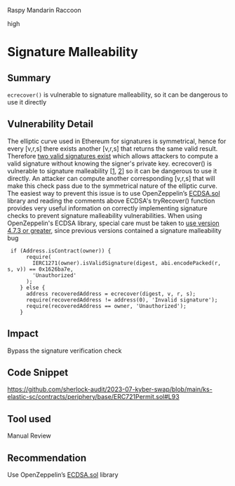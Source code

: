 Raspy Mandarin Raccoon

high

# Signature Malleability
## Summary
`ecrecover()` is vulnerable to signature malleability, so it can be dangerous to use it directly

## Vulnerability Detail
The elliptic curve used in Ethereum for signatures is symmetrical, hence for every [v,r,s] there exists another [v,r,s] that returns the same valid result. Therefore [two valid signatures exist](https://www.youtube.com/watch?v=V3TJLDHZBFU) which allows attackers to compute a valid signature without knowing the signer's private key. ecrecover() is vulnerable to signature malleability [[1](https://swcregistry.io/docs/SWC-117), [2](https://swcregistry.io/docs/SWC-121)] so it can be dangerous to use it directly. 
An attacker can compute another corresponding [v,r,s] that will make this check pass due to the symmetrical nature of the elliptic curve. The easiest way to prevent this issue is to use OpenZeppelin’s [ECDSA.sol](https://github.com/OpenZeppelin/openzeppelin-contracts/blob/master/contracts/utils/cryptography/ECDSA.sol) library and reading the comments above ECDSA's tryRecover() function provides very useful information on correctly implementing signature checks to prevent signature malleability vulnerabilities.
When using OpenZeppelin's ECDSA library, special care must be taken to [use version 4.7.3 or greater](https://github.com/sherlock-audit/2023-02-kairos-judging/issues/151), since previous versions contained a signature malleability bug

```solidity
 if (Address.isContract(owner)) {
      require(
        IERC1271(owner).isValidSignature(digest, abi.encodePacked(r, s, v)) == 0x1626ba7e,
        'Unauthorized'
      );
    } else {
      address recoveredAddress = ecrecover(digest, v, r, s);
      require(recoveredAddress != address(0), 'Invalid signature');
      require(recoveredAddress == owner, 'Unauthorized');
    }
```
## Impact
Bypass the signature verification check

## Code Snippet
https://github.com/sherlock-audit/2023-07-kyber-swap/blob/main/ks-elastic-sc/contracts/periphery/base/ERC721Permit.sol#L93
## Tool used

Manual Review

## Recommendation
Use OpenZeppelin’s [ECDSA.sol](https://github.com/OpenZeppelin/openzeppelin-contracts/blob/master/contracts/utils/cryptography/ECDSA.sol) library
